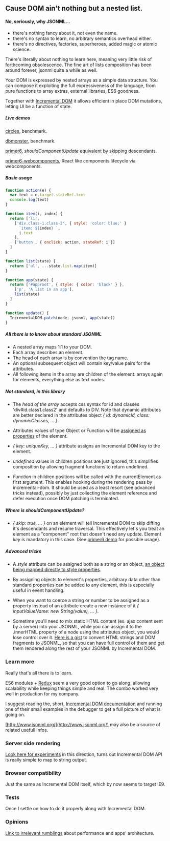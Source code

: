## Cause DOM ain't nothing but a nested list.

#### No, seriously, why JSONML...
- there's nothing fancy about it, not even the name.
- there's no syntax to learn, no arbitrary semantics overhead either.
- there's no directives, factories, superheroes, added magic or atomic science.

There's literally about nothing to learn here, meaning very little risk of forthcoming obsolescence. The fine art of lists composition has been around forever, jsonml quite a while as well.

Your DOM is expressed by nested arrays as a simple data structure. You can compose it exploiting the full expressiveness of the language, from pure functions to array extras, external libraries, ES6 goodness.

Together with [Incremental DOM](https://github.com/google/incremental-dom) it allows efficient in place DOM mutations, letting UI be a function of state.

##### Live demos
[circles](http://paolocaminiti.github.io/jsonml2idom/demo/circles), benchmark.

[dbmonster](http://paolocaminiti.github.io/jsonml2idom/demo/dbmonster), benchmark.

[primer6](http://paolocaminiti.github.io/jsonml2idom/demo/primer6), *shouldComponentUpdate* equivalent by skipping descendants.

[primer6-webcomponents](http://paolocaminiti.github.io/jsonml2idom/demo/primer6-webcomponents), React like components lifecycle via webcomponents.

##### Basic usage
```javascript
function action(e) {
  var text = e.target.stateRef.text
  console.log(text)
}

function item(i, index) {
  return ['li',
    ['div.class-1.class-2', { style: 'color: blue;' }
      `item: ${index} `,
      i.text
    ],
    ['button', { onclick: action, stateRef: i }]
  ]
}

function list(state) {
  return ['ul', ...state.list.map(item)]
}

function app(state) {
  return ['#approot', { style: { color: 'black' } },
    ['p', 'A list in an app'],
    list(state)
  ]
}

function update() {
  IncrementalDOM.patch(node, jsonml, app(state))
}
```

##### All there is to know about standard JSONML
- A nested array maps 1:1 to your DOM.
- Each array describes an element.
- The head of each array is by convention the tag name.
- An optional subsequent object will contain key/value pairs for the attributes.
- All following items in the array are children of the element: arrays again for elements, everything else as text nodes.

##### Not standard, in this library
- The *head of the array* accepts css syntax for id and classes 'div#id.class1.class2' and defaults to DIV. Note that dynamic attributes are better declared in the attributes object *{ id: dynamicId, class: dynamicClasses, ... }*.

- Attributes values of type Object or Function will be [assigned as properties](http://google.github.io/incremental-dom/#rendering-dom/attributes-and-properties) of the element.

- *{ key: uniqueKey, ... }* attribute assigns an Incremental DOM key to the element.

- *undefined* values in children positions are just ignored, this simplifies composition by allowing fragment functions to return undefined.

- *Function* in children positions will be called with the currentElement as first argument. This enables hooking during the rendering pass by incremental-dom. It should be used as a least resort (see advanced tricks instead), possibly by just collecting the element reference and defer execution once DOM patching is terminated.

##### Where is *shouldComponentUpdate*?
- *{ skip: true, ... }* on an element will tell Incremental DOM to skip diffing it's descendants and resume traversal. This effectively let's you treat an element as a "component" root that doesn't need any update. Element *key* is mandatory in this case. (See [primer6 demo](http://paolocaminiti.github.io/jsonml2idom/demo/primer6/) for possible usage).

##### Advanced tricks
- A *style* attribute can be assigned both as a string or an object, [an object being mapped directly to style properties](http://google.github.io/incremental-dom/#rendering-dom/applying-styles).

- By assigning objects to element's properties, arbitrary data other than standard properties can be added to any element, this is especially useful in event handling.

- When you want to coerce a string or number to be assigned as a property instead of an attribute create a new instance of it *{ inputValueName: new String(value), ... }*.

- Sometime you'll need to mix static HTML content (ex. ajax content sent by a server) into your JSONML, while you can assign it to the .innerHTML property of a node using the attributes object, you would lose control over it. [Here is a gist](https://gist.github.com/paolocaminiti/df203b27f63debb76378) to convert HTML strings and DOM fragments to JSONML, so that you can have full control of them and get them rendered along the rest of your JSONML by Incremental DOM.

### Learn more
Really that's all there is to learn.

ES6 modules + [Redux](https://github.com/rackt/redux) seem a very good option to go along, allowing scalability while keeping things simple and real. The combo worked very well in production for my company.

I suggest reading the, short, [Incremental DOM documentation](http://google.github.io/incremental-dom/#about) and running one of their small examples in the debugger to get a full picture of what is going on.

[http://www.jsonml.org/](http://www.jsonml.org/) may also be a source of related usefull infos.

### Server side rendering
[Look here for experiments](https://github.com/paolocaminiti/idom2string) in this direction, turns out Incremental DOM API is really simple to map to string output.

### Browser compatibility
Just the same as Incremental DOM itself, which by now seems to target IE9.

### Tests
Once I settle on how to do it properly along with Incremental DOM.

### Opinions
[Link to irrelevant rumblings](https://github.com/paolocaminiti/jsonml2idom/blob/master/OPINIONS.md) about performance and apps' architecture.
